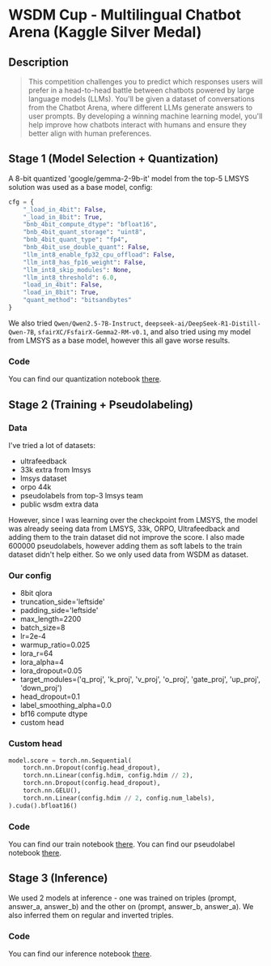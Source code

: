 # WSDM Cup - Multilingual Chatbot Arena (Kaggle Silver Medal)

## Description

> This competition challenges you to predict which responses users will prefer in a head-to-head battle between chatbots powered by large language models (LLMs). You'll be given a dataset of conversations from the Chatbot Arena, where different LLMs generate answers to user prompts. By developing a winning machine learning model, you'll help improve how chatbots interact with humans and ensure they better align with human preferences.

## Stage 1 (Model Selection + Quantization)

A 8-bit quantized 'google/gemma-2-9b-it' model from the top-5 LMSYS solution was used as a base model, config:

```python
cfg = {
    "_load_in_4bit": False,
    "_load_in_8bit": True,
    "bnb_4bit_compute_dtype": "bfloat16",
    "bnb_4bit_quant_storage": "uint8",
    "bnb_4bit_quant_type": "fp4",
    "bnb_4bit_use_double_quant": False,
    "llm_int8_enable_fp32_cpu_offload": False,
    "llm_int8_has_fp16_weight": False,
    "llm_int8_skip_modules": None,
    "llm_int8_threshold": 6.0,
    "load_in_4bit": False,
    "load_in_8bit": True,
    "quant_method": "bitsandbytes"
}
```

We also tried `Qwen/Qwen2.5-7B-Instruct`, `deepseek-ai/DeepSeek-R1-Distill-Qwen-7B`, `sfairXC/FsfairX-Gemma2-RM-v0.1`, and also tried using my model from LMSYS as a base model, however this all gave worse results.

### Code

You can find our quantization notebook [there](https://github.com/l1ghtsource/wsdm-cup-2024/blob/main/quantize/base-quantize.ipynb).

## Stage 2 (Training + Pseudolabeling)

### Data

I've tried a lot of datasets:

- ultrafeedback
- 33k extra from lmsys
- lmsys dataset
- orpo 44k
- pseudolabels from top-3 lmsys team
- public wsdm extra data

However, since I was learning over the checkpoint from LMSYS, the model was already seeing data from LMSYS, 33k, ORPO, Ultrafeedback and adding them to the train dataset did not improve the score. 
I also made 600000 pseudolabels, however adding them as soft labels to the train dataset didn't help either.
So we only used data from WSDM as dataset.

### Our config

- 8bit qlora
- truncation_side='leftside'
- padding_side='leftside'
- max_length=2200
- batch_size=8
- lr=2e-4
- warmup_ratio=0.025
- lora_r=64
- lora_alpha=4
- lora_dropout=0.05
- target_modules=('q_proj', 'k_proj', 'v_proj', 'o_proj', 'gate_proj', 'up_proj', 'down_proj')
- head_dropout=0.1
- label_smoothing_alpha=0.0
- bf16 compute dtype
- custom head

### Custom head

```python
model.score = torch.nn.Sequential(
    torch.nn.Dropout(config.head_dropout),
    torch.nn.Linear(config.hdim, config.hdim // 2),
    torch.nn.Dropout(config.head_dropout),
    torch.nn.GELU(),
    torch.nn.Linear(config.hdim // 2, config.num_labels),
).cuda().bfloat16()
```

### Code

You can find our train notebook [there](https://github.com/l1ghtsource/wsdm-cup-2024/blob/main/train/train-notebook.ipynb).
You can find our pseudolabel notebook [there](https://github.com/l1ghtsource/wsdm-cup-2024/blob/main/train/pseudolabel.ipynb).

## Stage 3 (Inference)

We used 2 models at inference - one was trained on triples (prompt, answer_a, answer_b) and the other on (prompt, answer_b, answer_a). We also inferred them on regular and inverted triples.

### Code

You can find our inference notebook [there](https://github.com/l1ghtsource/wsdm-cup-2024/blob/main/inference/wsdm-inference-2-models.ipynb).
